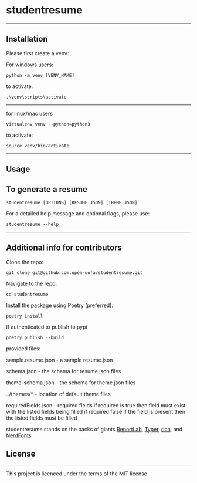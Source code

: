 # studentresume

---

## Installation

Please first create a venv:

For windows users:

```console
python -m venv [VENV_NAME]
```

to activate:

```console
.\venv\scripts\activate
```

---

for linux/mac users

```console
virtualenv venv --python=python3
```

to activate:

```console
source venv/bin/activate
```

---

## Usage

## To generate a resume

```console
studentresume [OPTIONS] [RESUME_JSON] [THEME_JSON]
```

For a detailed help message and optional flags, please use:

```console
studentresume --help
```

---

## Additional info for contributors

Clone the repo:

```console
git clone git@github.com:open-uofa/studentresume.git
```

Navigate to the repo:

```console
cd studentresume
```

Install the package using [Poetry](https://python-poetry.org/) (preferred):

```console
poetry install
```

If authenticated to publish to pypi
```console
poetry publish --build
```

provided files:

sample.resume.json - a sample resume.json

schema.json - the schema for resume.json files

theme-schema.json - the schema for theme.json files

../themes/* - location of default theme files

requiredFields.json - required fields if required is true then field must exist with the listed fields being filled if required false if the field is present then the listed fields must be filled


studentresume stands on the backs of giants [ReportLab](https://docs.reportlab.com/reportlab/userguide), [Typer](https://typer.tiangolo.com/), [rich](https://docs.reportlab.com/reportlab/userguide), and [NerdFonts](https://www.nerdfonts.com/#home)

## License

---

This project is licenced under the terms of the MIT license
